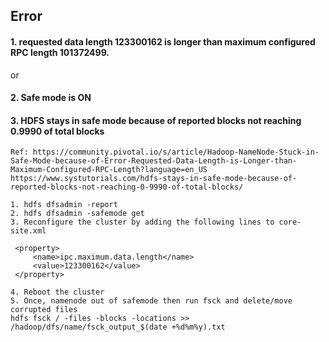 ## Error

#### 1. requested data length 123300162 is longer than maximum configured RPC length 101372499.
or 
#### 2. Safe mode is ON

#### 3. HDFS stays in safe mode because of reported blocks not reaching 0.9990 of total blocks
```
Ref: https://community.pivotal.io/s/article/Hadoop-NameNode-Stuck-in-Safe-Mode-because-of-Error-Requested-Data-Length-is-Longer-than-Maximum-Configured-RPC-Length?language=en_US
https://www.systutorials.com/hdfs-stays-in-safe-mode-because-of-reported-blocks-not-reaching-0-9990-of-total-blocks/

1. hdfs dfsadmin -report
2. hdfs dfsadmin -safemode get
3. Reconfigure the cluster by adding the following lines to core-site.xml

 <property>
     <name>ipc.maximum.data.length</name>
     <value>123300162</value>
 </property>
 
4. Reboot the cluster
5. Once, namenode out of safemode then run fsck and delete/move corrupted files
hdfs fsck / -files -blocks -locations >> /hadoop/dfs/name/fsck_output_$(date +%d%m%y).txt
 ```
 

